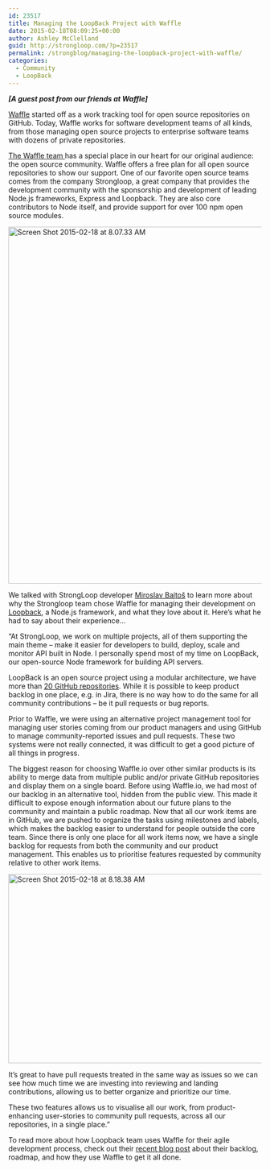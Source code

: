 ```yaml
---
id: 23517
title: Managing the LoopBack Project with Waffle
date: 2015-02-18T08:09:25+00:00
author: Ashley McClelland
guid: http://strongloop.com/?p=23517
permalink: /strongblog/managing-the-loopback-project-with-waffle/
categories:
  - Community
  - LoopBack
---
```

<p dir="ltr">
  <strong><em>[A guest post from our friends at Waffle]</em></strong>
</p>

<p dir="ltr">
  <a href="https://waffle.io/">Waffle</a> started off as a work tracking tool for open source repositories on GitHub. Today, Waffle works for software development teams of all kinds, from those managing open source projects to enterprise software teams with dozens of private repositories.
</p>

<p dir="ltr">
  <a href="https://waffle.io/about">The Waffle team </a>has a special place in our heart for our original audience: the open source community. Waffle offers a free plan for all open source repositories to show our support. One of our favorite open source teams comes from the company Strongloop, a great company that provides the development community with the sponsorship and development of leading Node.js frameworks, Express and Loopback. They are also core contributors to Node itself, and provide support for over 100 npm open source modules.
</p>

<p dir="ltr">
  <img class="aligncenter size-large wp-image-23518" src="https://strongloop.com/wp-content/uploads/2015/02/Screen-Shot-2015-02-18-at-8.07.33-AM-1030x709.png" alt="Screen Shot 2015-02-18 at 8.07.33 AM" width="1030" height="709" />
</p>

<p dir="ltr">
  We talked with StrongLoop developer <a href="https://github.com/bajtos">Miroslav Bajtoš</a> to learn more about why the Strongloop team chose Waffle for managing their development on <a href="http://loopback.io/">Loopback</a>, a Node.js framework, and what they love about it. Here’s what he had to say about their experience&#8230;
</p>

<p dir="ltr">
  <!--more-->
</p>

<p dir="ltr">
  &#8220;At StrongLoop, we work on multiple projects, all of them supporting the main theme &#8211; make it easier for developers to build, deploy, scale and monitor API built in Node. I personally spend most of my time on LoopBack, our open-source Node framework for building API servers.
</p>

<p dir="ltr">
  LoopBack is an open source project using a modular architecture, we have more than <a href="https://github.com/strongloop/loopback">20 GitHub repositories</a>. While it is possible to keep product backlog in one place, e.g. in Jira, there is no way how to do the same for all community contributions &#8211; be it pull requests or bug reports.
</p>

<p dir="ltr">
  Prior to Waffle, we were using an alternative project management tool for managing user stories coming from our product managers and using GitHub to manage community-reported issues and pull requests. These two systems were not really connected, it was difficult to get a good picture of all things in progress.
</p>

<p dir="ltr">
  The biggest reason for choosing Waffle.io over other similar products is its ability to merge data from multiple public and/or private GitHub repositories and display them on a single board. Before using Waffle.io, we had most of our backlog in an alternative tool, hidden from the public view. This made it difficult to expose enough information about our future plans to the community and maintain a public roadmap. Now that all our work items are in GitHub, we are pushed to organize the tasks using milestones and labels, which makes the backlog easier to understand for people outside the core team. Since there is only one place for all work items now, we have a single backlog for requests from both the community and our product management. This enables us to prioritise features requested by community relative to other work items.
</p>

<p dir="ltr">
  <img class="aligncenter size-large wp-image-23527" src="https://strongloop.com/wp-content/uploads/2015/02/Screen-Shot-2015-02-18-at-8.18.38-AM-1030x376.png" alt="Screen Shot 2015-02-18 at 8.18.38 AM" width="1030" height="376" />
</p>

<p dir="ltr">
  It&#8217;s great to have pull requests treated in the same way as issues so we can see how much time we are investing into reviewing and landing contributions, allowing us to better organize and prioritize our time.
</p>

<p dir="ltr">
  These two features allows us to visualise all our work, from product-enhancing user-stories to community pull requests, across all our repositories, in a single place.&#8221;
</p>

<p dir="ltr">
  To read more about how Loopback team uses Waffle for their agile development process, check out their <a href="http://strongloop.com/strongblog/an-update-on-the-loopback-roadmap-and-backlog/">recent blog post</a> about their backlog, roadmap, and how they use Waffle to get it all done.
</p>

&nbsp;